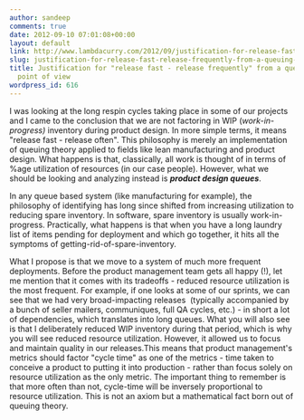 ```yaml
---
author: sandeep
comments: true
date: 2012-09-10 07:01:08+00:00
layout: default
link: http://www.lambdacurry.com/2012/09/justification-for-release-fast-release-frequently-from-a-queuing-theory-point-of-view/
slug: justification-for-release-fast-release-frequently-from-a-queuing-theory-point-of-view
title: Justification for "release fast - release frequently" from a queuing theory
  point of view
wordpress_id: 616
---
```


I was looking at the long respin cycles taking place in some of our projects and I came to the conclusion that we are not factoring in WIP (_work-in-progress)_ inventory during product design. In more simple terms, it means "release fast - release often". This philosophy is merely an implementation of queuing theory applied to fields like lean manufacturing and product design. What happens is that, classically, all work is thought of in terms of %age utilization of resources (in our case people). However, what we should be looking and analyzing instead is _**product design queues**_.

In any queue based system (like manufacturing for example), the philosophy of identifying has long since shifted from increasing utilization to reducing spare inventory. In software, spare inventory is usually work-in-progress. Practically, what happens is that when you have a long laundry list of items pending for deployment and which go together, it hits all the symptoms of getting-rid-of-spare-inventory.


What I propose is that we move to a system of much more frequent deployments. Before the product management team gets all happy (!), let me mention that it comes with its tradeoffs - reduced resource utilization is the most frequent. For example, if one looks at some of our sprints, we can see that we had very broad-impacting releases  (typically accompanied by a bunch of seller mailers, communiques, full QA cycles, etc.) - in short a lot of dependencies, which translates into long queues. What you will also see is that I deliberately reduced WIP inventory during that period, which is why you will see reduced resource utilization. However, it allowed us to focus and maintain quality in our releases.This means that product management's metrics should factor "cycle time" as one of the metrics - time taken to conceive a product to putting it into production - rather than focus solely on resource utilization as the only metric. The important thing to remember is that more often than not, cycle-time will be inversely proportional to resource utilization. This is not an axiom but a mathematical fact born out of queuing theory.


